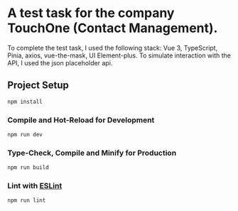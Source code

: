 # A test task for the company TouchOne (Contact Management).

To complete the test task, I used the following stack: Vue 3, TypeScript, Pinia, axios, vue-the-mask, UI Element-plus.
To simulate interaction with the API, I used the json placeholder api.

## Project Setup

```sh
npm install
```

### Compile and Hot-Reload for Development

```sh
npm run dev
```

### Type-Check, Compile and Minify for Production

```sh
npm run build
```

### Lint with [ESLint](https://eslint.org/)

```sh
npm run lint
```
